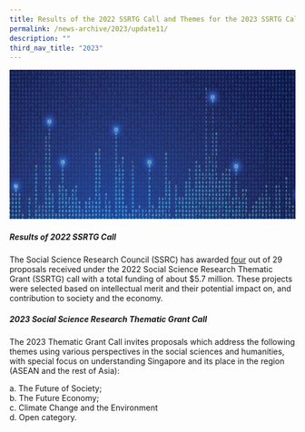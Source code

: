 ```yaml
---
title: Results of the 2022 SSRTG Call and Themes for the 2023 SSRTG Call
permalink: /news-archive/2023/update11/
description: ""
third_nav_title: "2023"
---
```

![](/images/updates5.jpg)

##### **Results of 2022 SSRTG Call**

The Social Science Research Council (SSRC) has awarded  [four](https://www.ssrc.edu.sg/grant-recipients/2022/ssrtg2022/) out of 29 proposals received under the 2022 Social Science Research Thematic Grant (SSRTG) call with a total funding of about $5.7 million. These projects were selected  based on intellectual merit and their potential impact on, and contribution to society and the economy.

##### **2023 Social Science Research Thematic Grant Call**
The 2023 Thematic Grant Call invites proposals which address the following themes using various perspectives in the social sciences and humanities, with special focus on understanding Singapore and its place in the region (ASEAN and the rest of Asia):

 a\. The Future of Society;<br>
 b\. The Future Economy;<br>
 c\. Climate Change and the Environment<br>
 d\. Open category.